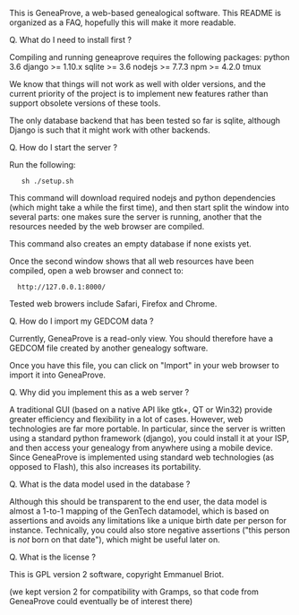 This is GeneaProve, a web-based genealogical software.
This README is organized as a FAQ, hopefully this will make it more readable.

Q. What do I need to install first ?

   Compiling and running geneaprove requires the following packages:
       python 3.6
       django >= 1.10.x
       sqlite >= 3.6
       nodejs >= 7.7.3
       npm >= 4.2.0
       tmux

   We know that things will not work as well with older versions, and the
   current priority of the project is to implement new features rather than
   support obsolete versions of these tools.

   The only database backend that has been tested so far is sqlite, although
   Django is such that it might work with other backends.

Q. How do I start the server ?

   Run the following:

       sh ./setup.sh

   This command will download required nodejs and python dependencies (which
   might take a while the first time), and then start split the window into
   several parts: one makes sure the server is running, another that the
   resources needed by the web browser are compiled.

   This command also creates an empty database if none exists yet.

   Once the second window shows that all web resources have been compiled,
   open a web browser and connect to:

      http://127.0.0.1:8000/

   Tested web browers include Safari, Firefox and Chrome.

Q. How do I import my GEDCOM data ?

   Currently, GeneaProve is a read-only view. You should therefore
   have a GEDCOM file created by another genealogy software.

   Once you have this file, you can click on "Import" in your web
   browser to import it into GeneaProve.

Q. Why did you implement this as a web server ?

   A traditional GUI (based on a native API like gtk+, QT or Win32)
   provide greater efficiency and flexibility in a lot of cases. However,
   web technologies are far more portable. In particular, since the server
   is written using a standard python framework (django), you could
   install it at your ISP, and then access your genealogy from anywhere
   using a mobile device. Since GeneaProve is implemented using standard
   web technologies (as opposed to Flash), this also increases its
   portability.

Q. What is the data model used in the database ?

   Although this should be transparent to the end user, the data model
   is almost a 1-to-1 mapping of the GenTech datamodel, which is based
   on assertions and avoids any limitations like a unique birth date per
   person for instance. Technically, you could also store negative
   assertions ("this person is _not_ born on that date"), which might be
   useful later on.

Q. What is the license ?

   This is GPL version 2 software, copyright Emmanuel Briot.

   (we kept version 2 for compatibility with Gramps, so that code from
   GeneaProve could eventually be of interest there)
